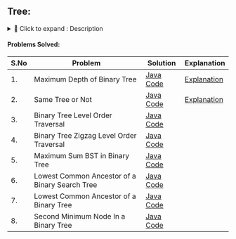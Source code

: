 ## Tree:
<details> 
<summary>📌 Click to expand : Description </summary>
A tree is a general-purpose hierarchical data structure made up of nodes. Each node can have zero or more child nodes.

#### Common Types:
Binary Tree, Binary Search Tree (BST), AVL Tree, Segment Tree, etc.

#### Used For:
Hierarchical data representation, searching, sorting, priority queues, etc.

#### Example - Binary Tree:

````
    A
   / \
  B   C
 / \
D   E

````
</details>

#### Problems Solved:

| S.No | Problem                                        | Solution                                                                                                  | Explanation        |  
|------|------------------------------------------------|-----------------------------------------------------------------------------------------------------------|--------------------|
| 1.   | Maximum Depth of Binary Tree                   | [Java Code](https://github.com/Pourna/SSE_Preparation_Kit/blob/main/DSA/Trees/MaxDepthBT.java)            | [Explanation](https://github.com/Pourna/SSE_Preparation_Kit/blob/main/DSA/Trie/SearchEngineDoc.md) |
| 2.   | Same Tree or Not                               | [Java Code](https://github.com/Pourna/SSE_Preparation_Kit/blob/main/DSA/Trees/SameTree.java)              | [Explanation](https://github.com/Pourna/SSE_Preparation_Kit/blob/main/DSA/Trie/TrieNodeOperations.md) |
| 3.   | Binary Tree Level Order Traversal              | [Java Code](https://github.com/Pourna/SSE_Preparation_Kit/blob/main/DSA/Trees/BinaryLevelOrder.java)      |                    |
| 4.   | Binary Tree Zigzag Level Order Traversal       | [Java Code](https://github.com/Pourna/SSE_Preparation_Kit/blob/main/DSA/Trees/BinaryZigZagTraversal.java) |                    |
| 5.   | Maximum Sum BST in Binary Tree                 | [Java Code](https://github.com/Pourna/SSE_Preparation_Kit/blob/main/DSA/Trees/MaxSumBST.java)             |                    |
| 6.   | Lowest Common Ancestor of a Binary Search Tree | [Java Code](https://github.com/Pourna/SSE_Preparation_Kit/blob/main/DSA/Trees/LCAinBST.java)              |                    |
| 7.   | Lowest Common Ancestor of a Binary Tree        | [Java Code](https://github.com/Pourna/SSE_Preparation_Kit/blob/main/DSA/Trees/LCAinBT.java)               |                    |
| 8.   | Second Minimum Node In a Binary Tree           | [Java Code](https://github.com/Pourna/SSE_Preparation_Kit/blob/main/DSA/Trees/SecondMinimumValBT.java)    |                    |
